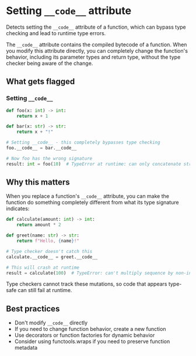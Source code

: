 # Setting `__code__` attribute

Detects setting the `__code__` attribute of a function, which can bypass type checking and lead to runtime type errors.

The `__code__` attribute contains the compiled bytecode of a function. When you modify this attribute directly, you can completely change the function's behavior, including its parameter types and return type, without the type checker being aware of the change.

## What gets flagged

### Setting `__code__`

```python
def foo(x: int) -> int:
    return x + 1

def bar(x: str) -> str:
    return x + "!"

# Setting __code__ - this completely bypasses type checking
foo.__code__ = bar.__code__

# Now foo has the wrong signature
result: int = foo(10)  # TypeError at runtime: can only concatenate str to str
```

## Why this matters

When you replace a function's `__code__` attribute, you can make the function do something completely different from what its type signature indicates:

```python
def calculate(amount: int) -> int:
    return amount * 2

def greet(name: str) -> str:
    return f"Hello, {name}!"

# Type checker doesn't catch this
calculate.__code__ = greet.__code__

# This will crash at runtime
result = calculate(100)  # TypeError: can't multiply sequence by non-int
```

Type checkers cannot track these mutations, so code that appears type-safe can still fail at runtime.

## Best practices

- Don't modify `__code__` directly
- If you need to change function behavior, create a new function
- Use decorators or function factories for dynamic behavior
- Consider using functools.wraps if you need to preserve function metadata
